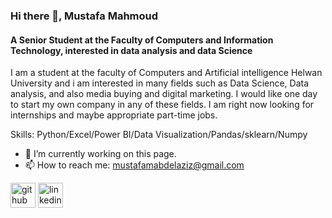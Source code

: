 ### Hi there 👋, Mustafa Mahmoud
#### A Senior Student at the Faculty of Computers and Information Technology, interested in data analysis and data Science
I am a student at the faculty of Computers and Artificial intelligence Helwan University and i am interested in many fields such as Data Science, Data analysis, and also media buying and digital marketing. I would like one day to start my own company in any of these fields. I am right now looking for internships and maybe appropriate part-time jobs.

Skills: Python/Excel/Power BI/Data Visualization/Pandas/sklearn/Numpy

- 🔭 I’m currently working on this page. 
- 📫 How to reach me: mustafamabdelaziz@gmail.com 


[<img src='https://cdn.jsdelivr.net/npm/simple-icons@3.0.1/icons/github.svg' alt='github' height='40'>](https://github.com//mustafaabdelaziz)  [<img src='https://cdn.jsdelivr.net/npm/simple-icons@3.0.1/icons/linkedin.svg' alt='linkedin' height='40'>](https://www.linkedin.com/in/mustafamabdelaziz/)  
